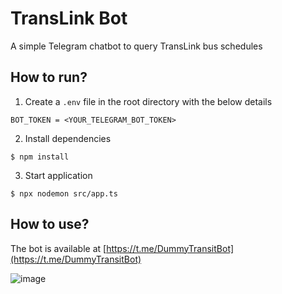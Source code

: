 # TransLink Bot

A simple Telegram chatbot to query TransLink bus schedules

## How to run?

1. Create a `.env` file in the root directory with the below details

```
BOT_TOKEN = <YOUR_TELEGRAM_BOT_TOKEN>
```

2. Install dependencies

```
$ npm install
```

3. Start application

```
$ npx nodemon src/app.ts
```

## How to use?

The bot is available at [https://t.me/DummyTransitBot](https://t.me/DummyTransitBot)

![image](https://user-images.githubusercontent.com/42204888/225764750-cd05728d-0cb7-4dff-8ca6-c72d9701d80c.png)
